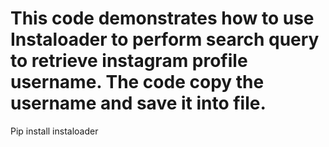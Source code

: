 This code demonstrates how to use Instaloader to perform search query to retrieve instagram profile username. The code copy the username and save it into  file.
====================================================================
Pip install instaloader

